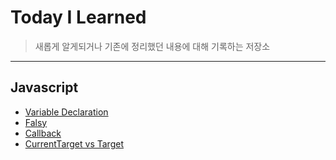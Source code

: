 Today I Learned
================
> 새롭게 알게되거나 기존에 정리했던 내용에 대해 기록하는 저장소

****************

Javascript
----------------
* [Variable Declaration](https://github.com/myae3080/TIL/blob/main/Javascript/20210316_Variable_Declaration.md)
* [Falsy](https://github.com/myae3080/TIL/blob/main/Javascript/20210318_Falsy.md)
* [Callback](https://github.com/myae3080/TIL/blob/main/Javascript/20210323_Callback.md)
* [CurrentTarget vs Target](https://github.com/myae3080/TIL/blob/main/Javascript/20210509_CurrentTarget_vs_Target.md)